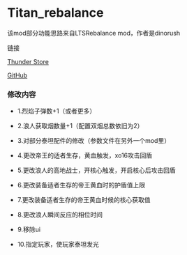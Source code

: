 # Titan_rebalance

该mod部分功能思路来自LTSRebalance mod，作者是dinorush

链接

[Thunder Store](https://github.com/Dinorush/LTSRebalance)

[GitHub](https://northstar.thunderstore.io/package/Dinorush/LTS_Rebalance/)

### 修改内容

- 1.烈焰子弹数+1（或者更多） 

- 2.浪人获取烟数量+1（配置双烟总数依旧为2） 

- 3.对部分泰坦配件的修改（参数文件在另外一个mod里） 

- 4.更改帝王的适者生存，黄血触发，xo16攻击回盾 

- 5.更改浪人的高地战士，开核心触发，开启核心后攻击回盾 

- 6.更改装备适者生存的帝王黄血时的护盾值上限 

- 7.更改装备适者生存的帝王黄血时候的核心获取值 

- 8.更改浪人瞬间反应的相位时间 

- 9.移除ui 

- 10.指定玩家，使玩家泰坦发光